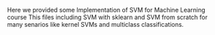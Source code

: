 Here we provided some Implementation of SVM for Machine Learning course
This files including SVM with sklearn and SVM from scratch for many senarios like kernel SVMs and multiclass classifications.

